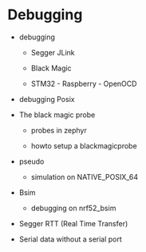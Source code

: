 # Debugging


* debugging


    * Segger JLink


    * Black Magic


    * STM32 - Raspberry - OpenOCD


* debugging Posix


* The black magic probe


    * probes in zephyr


    * howto setup a blackmagicprobe


* pseudo


    * simulation on NATIVE_POSIX_64


* Bsim


    * debugging on nrf52_bsim


* Segger RTT (Real Time Transfer)


* Serial data without a serial port
